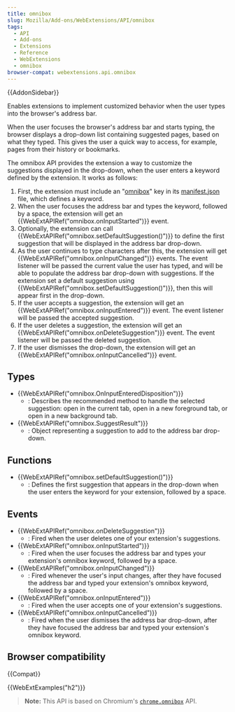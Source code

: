 ```yaml
---
title: omnibox
slug: Mozilla/Add-ons/WebExtensions/API/omnibox
tags:
  - API
  - Add-ons
  - Extensions
  - Reference
  - WebExtensions
  - omnibox
browser-compat: webextensions.api.omnibox
---
```


{{AddonSidebar}}

Enables extensions to implement customized behavior when the user types into the browser's address bar.

When the user focuses the browser's address bar and starts typing, the browser displays a drop-down list containing suggested pages, based on what they typed. This gives the user a quick way to access, for example, pages from their history or bookmarks.

The omnibox API provides the extension a way to customize the suggestions displayed in the drop-down, when the user enters a keyword defined by the extension. It works as follows:

1. First, the extension must include an "[omnibox](/en-US/docs/Mozilla/Add-ons/WebExtensions/manifest.json/omnibox)" key in its [manifest.json](/en-US/docs/Mozilla/Add-ons/WebExtensions/manifest.json) file, which defines a keyword.
2. When the user focuses the address bar and types the keyword, followed by a space, the extension will get an {{WebExtAPIRef("omnibox.onInputStarted")}} event.
3. Optionally, the extension can call {{WebExtAPIRef("omnibox.setDefaultSuggestion()")}} to define the first suggestion that will be displayed in the address bar drop-down.
4. As the user continues to type characters after this, the extension will get {{WebExtAPIRef("omnibox.onInputChanged")}} events. The event listener will be passed the current value the user has typed, and will be able to populate the address bar drop-down with suggestions. If the extension set a default suggestion using {{WebExtAPIRef("omnibox.setDefaultSuggestion()")}}, then this will appear first in the drop-down.
5. If the user accepts a suggestion, the extension will get an {{WebExtAPIRef("omnibox.onInputEntered")}} event. The event listener will be passed the accepted suggestion.
6. If the user deletes a suggestion, the extension will get an {{WebExtAPIRef("omnibox.onDeleteSuggestion")}} event. The event listener will be passed the deleted suggestion.
7. If the user dismisses the drop-down, the extension will get an {{WebExtAPIRef("omnibox.onInputCancelled")}} event.

## Types

- {{WebExtAPIRef("omnibox.OnInputEnteredDisposition")}}
  - : Describes the recommended method to handle the selected suggestion: open in the current tab, open in a new foreground tab, or open in a new background tab.
- {{WebExtAPIRef("omnibox.SuggestResult")}}
  - : Object representing a suggestion to add to the address bar drop-down.

## Functions

- {{WebExtAPIRef("omnibox.setDefaultSuggestion()")}}
  - : Defines the first suggestion that appears in the drop-down when the user enters the keyword for your extension, followed by a space.

## Events

- {{WebExtAPIRef("omnibox.onDeleteSuggestion")}}
  - : Fired when the user deletes one of your extension's suggestions.
- {{WebExtAPIRef("omnibox.onInputStarted")}}
  - : Fired when the user focuses the address bar and types your extension's omnibox keyword, followed by a space.
- {{WebExtAPIRef("omnibox.onInputChanged")}}
  - : Fired whenever the user's input changes, after they have focused the address bar and typed your extension's omnibox keyword, followed by a space.
- {{WebExtAPIRef("omnibox.onInputEntered")}}
  - : Fired when the user accepts one of your extension's suggestions.
- {{WebExtAPIRef("omnibox.onInputCancelled")}}
  - : Fired when the user dismisses the address bar drop-down, after they have focused the address bar and typed your extension's omnibox keyword.

## Browser compatibility

{{Compat}}

{{WebExtExamples("h2")}}

> **Note:** This API is based on Chromium's [`chrome.omnibox`](https://developer.chrome.com/docs/extensions/reference/omnibox/) API.
